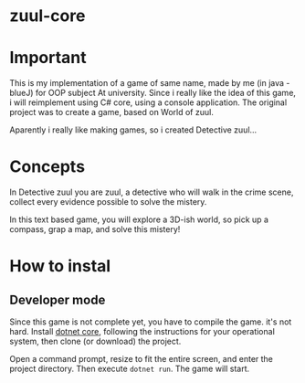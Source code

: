 # zuul-core

# Important
This is my implementation of a game of same name, made by me (in java - blueJ) for OOP subject At university. Since i really like the idea of this game, i will reimplement using C# core, using a console application. The original project was to create a game, based on World of zuul.

Aparently i really like making games, so i created Detective zuul...

# Concepts
In Detective zuul you are zuul, a detective who will walk in the crime scene, collect every evidence possible to solve the mistery.

In this text based game, you will explore a 3D-ish world, so pick up a compass, grap a map, and solve this mistery!

# How to instal

## Developer mode
Since this game is not complete yet, you have to compile the game. it's not hard. Install [dotnet core](https://dotnet.microsoft.com/download), following the instructions for your operational system, then clone (or download) the project.

Open a command prompt, resize to fit the entire screen, and enter the project directory. Then execute ```dotnet run```. The game will start.
